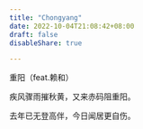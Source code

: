 ```yaml
---
title: "Chongyang"
date: 2022-10-04T21:08:42+08:00
draft: false
disableShare: true

---
```


重阳（feat.赖和）

疾风骤雨摧秋黄，又来赤码阻重阳。

去年已无登高伴，今日闻居更自伤。
